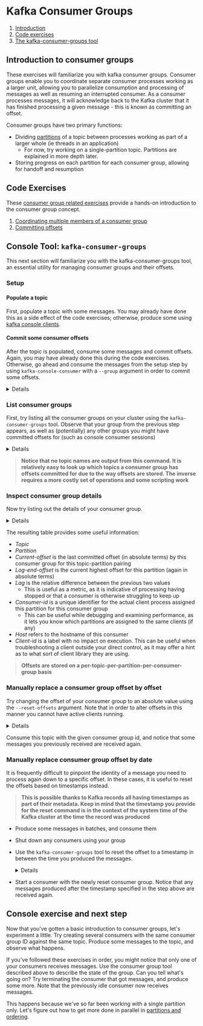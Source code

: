 # Kafka Consumer Groups

1. [Introduction](#introduction-to-consumer-groups)
2. [Code exercises](#code-exercises)
3. [The kafka-consumer-groups tool](#console-tool-kafka-consumer-groups)

## Introduction to consumer groups
These exercises will familiarize you with kafka consumer groups. Consumer groups enable you to coordinate separate consumer processes 
working as a larger unit, allowing you to parallelize consumption and processing of messages as well as resuming an interrupted
consumer. As a consumer processes messages, it will acknowledge back to the Kafka cluster that it has finished processing a given message - 
this is known as committing an offset.

Consumer groups have two primary functions:
* Dividing [partitions](3_partitions_and_ordering.md) of a topic between processes working as part of a larger whole (ie threads in an application)
  * For now, try working on a single-partition topic. Partitions are explained in more depth later.
* Storing progress on each partition for each consumer group, allowing for handoff and resumption



## Code Exercises
These [consumer group related exercises](../src/exercises/kotlin/tasks/consumergroups) provide a hands-on 
introduction to the consumer group concept.
1. [Coordinating multiple members of a consumer group](../src/exercises/kotlin/tasks/consumergroups/1_MultiMemberConsumerGroup.kt)
2. [Committing offsets](../src/exercises/kotlin/tasks/consumergroups/2_OffsetCommitting.kt)

## Console Tool: `kafka-consumer-groups` 
This next section will familiarize you with the kafka-consumer-groups tool, an essential utility for managing consumer groups and their offsets.
### Setup
#### Populate a topic
First, populate a topic with some messages. You may already have done this as a side effect of the code exercises; otherwise,
produce some using [kafka console clients](1_producers_and_consumers.md).

#### Commit some consumer offsets
After the topic is populated, consume some messages and commit offsets. Again, you may have already done this during the code exercises.
Otherwise, go ahead and consume the messages from the setup step by using `kafka-console-consumer` with a `--group` argument
in order to commit some offsets.

<details>

> `kafka-console-consumer --bootstrap-server kafka1:9092 --from-beginning --topic hello-world --group my-group` 
</details>


### List consumer groups
First, try listing all the consumer groups on your cluster using the `kafka-consumer-groups` tool. Observe that your group from
the previous step appears, as well as (potentially) any other groups you might have committed offsets for (such as console consumer sessions)

<details>

>`kafka-consumer-groups --bootstrap-server kafka1:9092 --describe --group my-group`
</details>

>**Notice that no topic names are output from this command. It is relatively easy to look up
> which topics a consumer group has offsets committed for due to the way offsets are stored. The inverse requires a more costly set of operations
> and some scripting work**

### Inspect consumer group details
Now try listing out the details of your consumer group. 

<details>

>`kafka-consumer-groups --bootstrap-server kafka1:9092 --describe --group my-group`
</details>

The resulting table provides some useful information:
* _Topic_
* _Partition_
* _Current-offset_ is the last committed offset (in absolute terms) by this consumer group for this topic-partition pairing
* _Log-end-offset_ is the current highest offset for this partition (again in absolute terms)
* _Lag_ is the relative difference between the previous two values
  * This is useful as a metric, as it is indicative of processing having stopped or that a consumer is otherwise struggling to keep up
* _Consumer-id_ is a unique identifier for the actual client process assigned this partition for this consumer group
  * This can be useful while debugging and examining performance, as it lets you know which partitions are assigned to the same clients (if any)
* _Host_ refers to the hostname of this consumer
* _Client-id_ is a label with no impact on execution. This can be useful when troubleshooting a client outside your direct control, as it may offer a hint as to what sort of client library they are using.

>**Offsets are stored on a per-topic-per-partition-per-consumer-group basis**

### Manually replace a consumer group offset by offset
Try changing the offset of your consumer group to an absolute value using the `--reset-offsets` argument. Note that in order to
alter offsets in this manner you cannot have active clients running.

<details>

> `kafka-consumer-groups --bootstrap-server kafka1:9092 --topic hello-world:0 --group my-group --reset-offsets --to-offset 1 --execute`
> 
> The 0 after the topic name indicates which partition to operate on. This is not important for single-partition topics like we're working on here, but will be relevant in most real-world cases. 
> 
> Note the `--execute` parameter. In production, always do a `--dry-run` first. If neither parameter is supplied, `--dry-run` is the current default behavior.
</details>

Consume this topic with the given consumer group id, and notice that some messages you previously received are received again.

### Manually replace consumer group offset by date
It is frequently difficult to pinpoint the identity of a message you need to process again down to a specific offset. In these cases,
it is useful to reset the offsets based on timestamps instead.

>**This is possible thanks to Kafka records all having timestamps as part of their metadata. Keep in mind that the timestamp you provide for the reset command 
> is in the context of the system time of the Kafka cluster at the time the record was produced**

* Produce some messages in batches, and consume them
* Shut down any consumers using your group
* Use the `kafka-consumer-groups` tool to reset the offset to a timestamp in
between the time you produced the messages.
  <details>
  
  `kafka-consumer-groups --bootstrap-server kafka1:9092 --topic hello-world --group my-group --reset-offsets --to-datetime 2023-12-10T11:50:00.000 --execute` 
  </details>

* Start a consumer with the newly reset consumer group. Notice that any messages produced after the timestamp specified in the step above are received again.

## Console exercise and next step
Now that you've gotten a basic introduction to consumer groups, let's experiment a little. Try creating several consumers with the
same consumer group ID against the same topic. Produce some messages to the topic, and observe what happens.

If you've followed these exercises in order, you might notice that only one of your consumers receives messages. Use the consumer group
tool described above to describe the state of the group. Can you tell what's going on? Try terminating the consumer that got messages, 
and produce some more. Note that the previously idle consumer now receives messages.

This happens because we've so far been working with a single partition only. Let's figure out how to get more done in
parallel in [partitions and ordering](3_partitions_and_ordering.md).